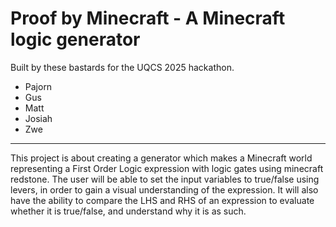
# Proof by Minecraft - A Minecraft logic generator

Built by these bastards for the UQCS 2025 hackathon. 

- Pajorn
- Gus
- Matt
- Josiah
- Zwe


-----

This project is about creating a generator which makes a Minecraft world representing a First Order Logic expression with logic gates using minecraft redstone. The user will be able to set the input variables to true/false using levers, in order to gain a visual understanding of the expression. It will also have the ability to compare the LHS and RHS of an expression to evaluate whether it is true/false, and understand why it is as such.


